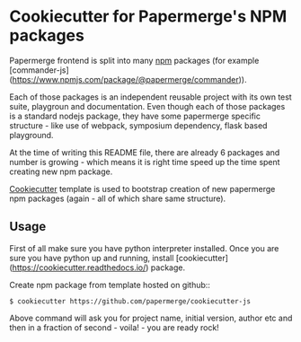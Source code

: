 # Cookiecutter for Papermerge's NPM packages

Papermerge frontend is split into many [npm](https://www.npmjs.com/) packages
(for example [commander-js]
(https://www.npmjs.com/package/@papermerge/commander)).

Each of those packages is an independent reusable project with its own test
suite, playgroun and documentation. Even though each of those packages is a
standard nodejs package, they have some papermerge specific structure - like
use of webpack, symposium dependency, flask based playground.

At the time of writing this README file, there are already 6 packages and
number is growing - which means it is right time speed up the time spent
creating new npm package.

[Cookiecutter](https://cookiecutter.readthedocs.io/) template is used to
bootstrap creation of new papermerge npm packages (again - all of which share
same structure).

## Usage

First of all make sure you have python interpreter installed. Once you are
sure you have python up and running, install [cookiecutter]
(https://cookiecutter.readthedocs.io/) package.

Create npm package from template hosted on github::

    $ cookiecutter https://github.com/papermerge/cookiecutter-js

Above command will ask you for project name, initial version, author etc
and then in a fraction of second - voila! - you are ready rock!
